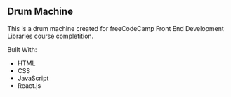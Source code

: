 ## Drum Machine

This is a drum machine created for freeCodeCamp Front End Development Libraries course completition.

Built With:
- HTML
- CSS
- JavaScript
- React.js